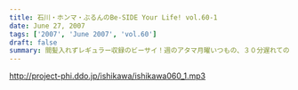 ```yaml
---
title: 石川・ホンマ・ぶるんのBe-SIDE Your Life! vol.60-1
date: June 27, 2007
tags: ['2007', 'June 2007', 'vol.60']
draft: false
summary: 間髪入れずレギュラー収録のビーサイ！週のアタマ月曜いつもの、３０分遅れての収録となりました！一週間足らずのイベント参加の中間報告も盛り込んだ一本目です。NAMAE
---
```


http://project-phi.ddo.jp/ishikawa/ishikawa060_1.mp3